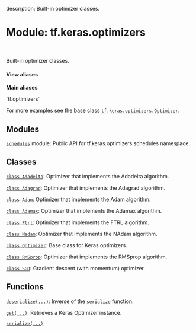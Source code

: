 description: Built-in optimizer classes.

<div itemscope itemtype="http://developers.google.com/ReferenceObject">
<meta itemprop="name" content="tf.keras.optimizers" />
<meta itemprop="path" content="Stable" />
</div>

# Module: tf.keras.optimizers

<!-- Insert buttons and diff -->

<table class="tfo-notebook-buttons tfo-api nocontent" align="left">

</table>



Built-in optimizer classes.

<section class="expandable">
  <h4 class="showalways">View aliases</h4>
  <p>
<b>Main aliases</b>
<p>`tf.optimizers`</p>
</p>
</section>


For more examples see the base class <a href="../../tf/keras/optimizers/Optimizer.md"><code>tf.keras.optimizers.Optimizer</code></a>.

## Modules

[`schedules`](../../tf/keras/optimizers/schedules.md) module: Public API for tf.keras.optimizers.schedules namespace.

## Classes

[`class Adadelta`](../../tf/keras/optimizers/Adadelta.md): Optimizer that implements the Adadelta algorithm.

[`class Adagrad`](../../tf/keras/optimizers/Adagrad.md): Optimizer that implements the Adagrad algorithm.

[`class Adam`](../../tf/keras/optimizers/Adam.md): Optimizer that implements the Adam algorithm.

[`class Adamax`](../../tf/keras/optimizers/Adamax.md): Optimizer that implements the Adamax algorithm.

[`class Ftrl`](../../tf/keras/optimizers/Ftrl.md): Optimizer that implements the FTRL algorithm.

[`class Nadam`](../../tf/keras/optimizers/Nadam.md): Optimizer that implements the NAdam algorithm.

[`class Optimizer`](../../tf/keras/optimizers/Optimizer.md): Base class for Keras optimizers.

[`class RMSprop`](../../tf/keras/optimizers/RMSprop.md): Optimizer that implements the RMSprop algorithm.

[`class SGD`](../../tf/keras/optimizers/SGD.md): Gradient descent (with momentum) optimizer.

## Functions

[`deserialize(...)`](../../tf/keras/optimizers/deserialize.md): Inverse of the `serialize` function.

[`get(...)`](../../tf/keras/optimizers/get.md): Retrieves a Keras Optimizer instance.

[`serialize(...)`](../../tf/keras/optimizers/serialize.md)

